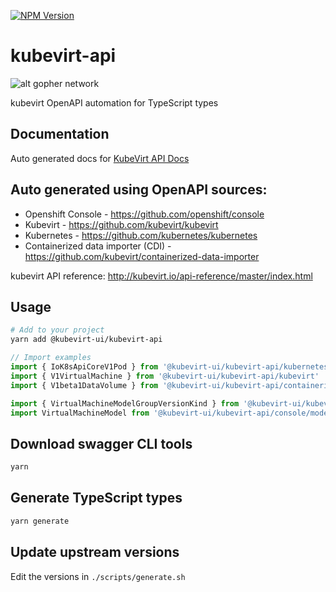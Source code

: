 [![NPM Version](https://img.shields.io/npm/v/gm.svg?style=flat)](https://www.npmjs.org/package/@kubevirt-ui/kubevirt-api)

# kubevirt-api

![alt gopher network](https://raw.githubusercontent.com/kubevirt-ui/kubevirt-api/main/images/logos.png)

kubevirt OpenAPI automation for TypeScript types

## Documentation

Auto generated docs for [KubeVirt API Docs](https://kubevirt-ui.github.io/kubevirt-api/)

## Auto generated using OpenAPI sources:

- Openshift Console - https://github.com/openshift/console
- Kubevirt - https://github.com/kubevirt/kubevirt
- Kubernetes - https://github.com/kubernetes/kubernetes
- Containerized data importer (CDI) - https://github.com/kubevirt/containerized-data-importer

kubevirt API reference:
http://kubevirt.io/api-reference/master/index.html

## Usage

``` bash
# Add to your project
yarn add @kubevirt-ui/kubevirt-api
```

``` typescript
// Import examples
import { IoK8sApiCoreV1Pod } from '@kubevirt-ui/kubevirt-api/kubernetes'
import { V1VirtualMachine } from '@kubevirt-ui/kubevirt-api/kubevirt'
import { V1beta1DataVolume } from '@kubevirt-ui/kubevirt-api/containerized-data-importer'

import { VirtualMachineModelGroupVersionKind } from '@kubevirt-ui/kubevirt-api/console/models'
import VirtualMachineModel from '@kubevirt-ui/kubevirt-api/console/models/VirtualMachineModel'
```
## Download swagger CLI tools

``` bash
yarn
```
## Generate TypeScript types

``` bash
yarn generate
```
## Update upstream versions

Edit the versions in `./scripts/generate.sh`
